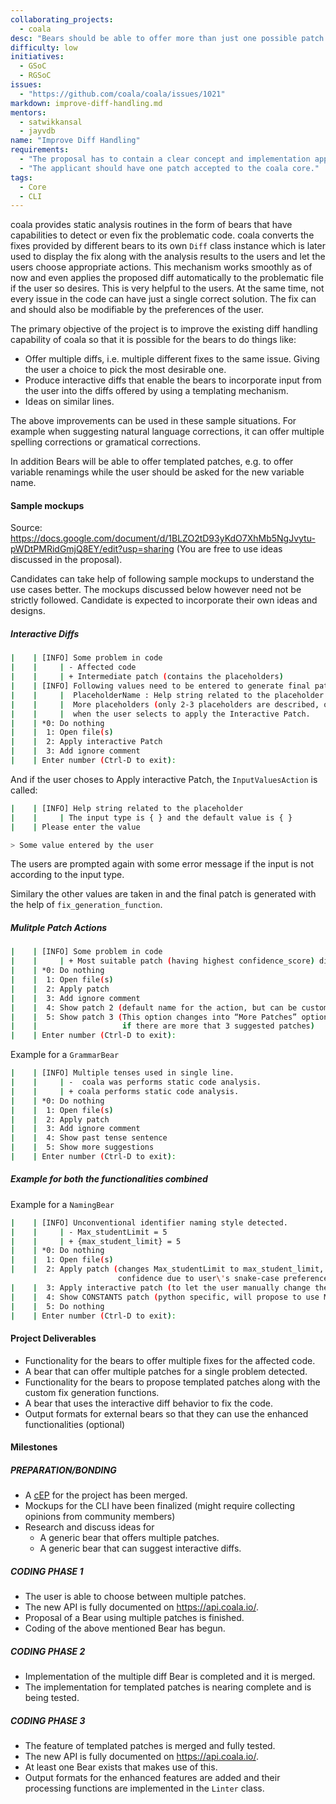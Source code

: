 ```yaml
---
collaborating_projects:
  - coala
desc: "Bears should be able to offer more than just one possible patch for an issue."
difficulty: low
initiatives:
  - GSoC
  - RGSoC
issues:
  - "https://github.com/coala/coala/issues/1021"
markdown: improve-diff-handling.md
mentors:
  - satwikkansal
  - jayvdb
name: "Improve Diff Handling"
requirements:
  - "The proposal has to contain a clear concept and implementation approach."
  - "The applicant should have one patch accepted to the coala core."
tags:
  - Core
  - CLI
---
```

coala provides static analysis routines in the form of bears that have
capabilities to detect or even fix the problematic code. coala converts the
fixes provided by different bears to its own `Diff` class instance which is
later used to display the fix along with the analysis results to the users and
let the users choose appropriate actions. This mechanism works smoothly as of
now and even applies the proposed diff automatically to the problematic file
if the user so desires. This is very helpful to the users. At the same time,
not every issue in the code can have just a single correct solution. The fix
can and should also be modifiable by the preferences of the user.

The primary objective of the project is to improve the existing diff handling
capability of coala so that it is possible for the bears to do things like:

-  Offer multiple diffs, i.e. multiple different fixes to the same issue.
Giving the user a choice to pick the most desirable one.
- Produce interactive diffs that enable the bears to incorporate input from the user into the diffs offered by using a
templating mechanism.
- Ideas on similar lines.

The above improvements can be used in these sample situations. For example when
suggesting natural language corrections, it can offer multiple spelling
corrections or gramatical corrections.

In addition Bears will be able to offer templated patches, e.g. to offer
variable renamings while the user should be asked for the new variable name.

#### Sample mockups

Source: https://docs.google.com/document/d/1BLZO2tD93yKdO7XhMb5NgJvytu-pWDtPMRidGmjQ8EY/edit?usp=sharing
(You are free to use ideas discussed in the proposal).

Candidates can take help of following sample mockups to understand the use
cases better. The mockups discussed below however need not be strictly
followed. Candidate is expected to incorporate their own ideas and designs.

##### Interactive Diffs

```sh
|    | [INFO] Some problem in code
|    |     | - Affected code
|    |     | + Intermediate patch (contains the placeholders)
|    | [INFO] Following values need to be entered to generate final patch.
|    |     |  PlaceholderName : Help string related to the placeholder.
|    |     |  More placeholders (only 2-3 placeholders are described, others(if any) can be displayed
|    |     |  when the user selects to apply the Interactive Patch.
|    | *0: Do nothing
|    |  1: Open file(s)
|    |  2: Apply interactive Patch
|    |  3: Add ignore comment
|    | Enter number (Ctrl-D to exit):
```
And if the user choses to Apply interactive Patch, the `InputValuesAction` is
called:

```sh
|    | [INFO] Help string related to the placeholder
|    |     | The input type is { } and the default value is { }
|    | Please enter the value

> Some value entered by the user
```
The users are prompted again with some error message if the input is not
according to the input type.

Similary the other values are taken in and the final patch is generated with
the help of `fix_generation_function`.


##### Mulitple Patch Actions

```sh
|    | [INFO] Some problem in code
|    |     | + Most suitable patch (having highest confidence_score) displayed.
|    | *0: Do nothing
|    |  1: Open file(s)
|    |  2: Apply patch
|    |  3: Add ignore comment
|    |  4: Show patch 2 (default name for the action, but can be customized)
|    |  5: Show patch 3 (This option changes into “More Patches” option,
|    |                   if there are more that 3 suggested patches)
|    | Enter number (Ctrl-D to exit):
```

Example for a `GrammarBear`
```sh
|    | [INFO] Multiple tenses used in single line.
|    |     | -  coala was performs static code analysis.
|    |     | + coala performs static code analysis.
|    | *0: Do nothing
|    |  1: Open file(s)
|    |  2: Apply patch
|    |  3: Add ignore comment
|    |  4: Show past tense sentence
|    |  5: Show more suggestions
|    | Enter number (Ctrl-D to exit):
```

##### Example for both the functionalities combined

Example for a `NamingBear`

```sh
|    | [INFO] Unconventional identifier naming style detected.
|    |     | - Max_studentLimit = 5
|    |     | + {max_student_limit} = 5
|    | *0: Do nothing
|    |  1: Open file(s)
|    |  2: Apply patch (changes Max_studentLimit to max_student_limit, has highest
                        confidence due to user\'s snake-case preference in coafile)
|    |  3: Apply interactive patch (to let the user manually change the variable name)
|    |  4: Show CONSTANTS patch (python specific, will propose to use MAX_STUDENT_LIMIT)
|    |  5: Do nothing
|    | Enter number (Ctrl-D to exit):
```

#### Project Deliverables

- Functionality for the bears to offer multiple fixes for the affected code.
- A bear that can offer multiple patches for a single problem detected.
- Functionality for the bears to propose templated patches along with the custom fix generation functions.
- A bear that uses the interactive diff behavior to fix the code.
- Output formats for external bears so that they can use the enhanced functionalities (optional)


#### Milestones

##### PREPARATION/BONDING

* A [cEP](https://coala.io/cep) for the project has been merged.
* Mockups for the CLI have been finalized (might require collecting opinions from community members)
* Research and discuss ideas for
  - A generic bear that offers multiple patches.
  - A generic bear that can suggest interactive diffs.


##### CODING PHASE 1

* The user is able to choose between multiple patches.
* The new API is fully documented on <https://api.coala.io/>.
* Proposal of a Bear using multiple patches is finished.
* Coding of the above mentioned Bear has begun.

##### CODING PHASE 2

* Implementation of the multiple diff Bear is completed and it is merged.
* The implementation for templated patches is nearing complete and is
  being tested.

##### CODING PHASE 3

* The feature of templated patches is merged and fully tested.
* The new API is fully documented on <https://api.coala.io/>.
* At least one Bear exists that makes use of this.
* Output formats for the enhanced features are added and their processing
  functions are implemented in the `Linter` class.
